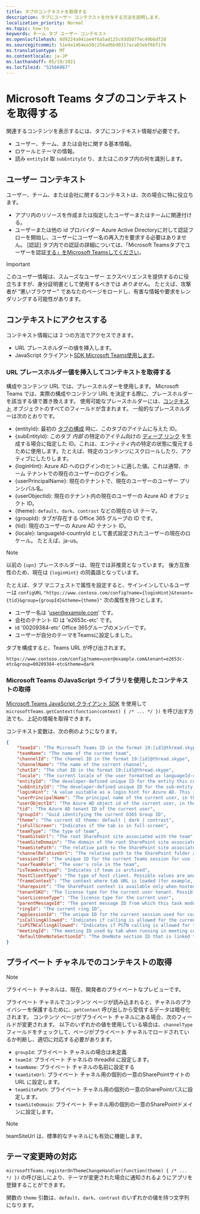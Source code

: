 ```yaml
---
title: タブのコンテキストを取得する
description: タブにユーザー コンテクストを付与する方法を説明します。
localization_priority: Normal
ms.topic: how-to
keywords: チーム タブ ユーザー コンテキスト
ms.openlocfilehash: 0d9224a941ae4f6a5ad125c93d5877ec49b6df28
ms.sourcegitcommit: 51e4a1464ea58c254ad6bd0317aca03ebf6bf1f6
ms.translationtype: MT
ms.contentlocale: ja-JP
ms.lasthandoff: 05/19/2021
ms.locfileid: "52566867"
---
```

# <a name="get-context-for-your-microsoft-teams-tab"></a>Microsoft Teams タブのコンテキストを取得する

関連するコンテンツを表示するには、タブにコンテキスト情報が必要です。

* ユーザー、チーム、または会社に関する基本情報。
* ロケールとテーマの情報。
* 読み `entityId` 取 `subEntityId` り、またはこのタブ内の何を識別します。

## <a name="user-context"></a>ユーザー コンテキスト

ユーザー、チーム、または会社に関するコンテキストは、次の場合に特に役立ちます。

* アプリ内のリソースを作成または指定したユーザーまたはチームに関連付ける。
* ユーザーまたは他の id プロバイダー Azure Active Directoryに対して認証フローを開始し、ユーザーにユーザー名の再入力を要求する必要はありません。 [認証] タブ内での認証の詳細については、「Microsoft Teamsタブでユーザーを認証[する」をMicrosoft Teamsしてください](~/concepts/authentication/authentication.md)。

> [!IMPORTANT]
> このユーザー情報は、スムーズなユーザー エクスペリエンスを提供するのに役立ちますが、身分証明書として使用するべきでは *ありません*。 たとえば、攻撃者が “悪いブラウザー” であなたのページをロードし、有害な情報や要求をレンダリングする可能性があります。

## <a name="accessing-context"></a>コンテキストにアクセスする

コンテキスト情報には 2 つの方法でアクセスできます。

* URL プレースホルダーの値を挿入します。
* JavaScript クライアント[SDK Microsoft Teams使用します](/javascript/api/overview/msteams-client)。

### <a name="getting-context-by-inserting-url-placeholder-values"></a>URL プレースホルダー値を挿入してコンテキストを取得する

構成やコンテンツ URL では、プレースホルダーを使用します。 Microsoft Teams では、実際の構成やコンテンツ URL を決定する際に、プレースホルダーを該当する値で置き換えます。 使用可能なプレースホルダーには、[コンテキスト](/javascript/api/@microsoft/teams-js/microsoftteams.context?view=msteams-client-js-latest&preserve-view=true) オブジェクトのすべてのフィールドが含まれます。 一般的なプレースホルダーは次のとおりです。

* {entityId}: 最初の [タブの構成](~/tabs/how-to/create-tab-pages/configuration-page.md) 時に、このタブのアイテムに与えた ID。
* {subEntityId}: このタブ _内部_ の特定のアイテム向けの [ディープ リンク](~/concepts/build-and-test/deep-links.md) を生成する場合に指定した ID。これは、エンティティ内の特定の状態に復元するために使用します。たとえば、特定のコンテンツにスクロールしたり、アクティブにしたりします。
* {loginHint}: Azure AD へのログインのヒントに適した値。これは通常、ホーム テナントでの現在のユーザーのログイン名。
* {userPrincipalName}: 現在のテナントで、現在のユーザーのユーザー プリンシパル名。
* {userObjectId}: 現在のテナント内の現在のユーザーの Azure AD オブジェクト ID。
* {theme}: `default`、`dark`、`contrast` などの現在の UI テーマ。
* {groupId}: タブが存在する Office 365 グループの ID です。
* {tid}: 現在のユーザーの Azure AD テナント ID。
* {locale}: languageId-countryId として書式設定されたユーザーの現在のロケール。 たとえば、ja-us。

>[!NOTE]
>以前の `{upn}` プレースホルダーは、現在では非推奨となっています。 後方互換性のため、現在は `{loginHint}` の同義語となっています。

たとえば、タブ マニフェストで属性を設定すると、サインインしているユーザーは `configURL` `"https://www.contoso.com/config?name={loginHint}&tenant={tid}&group={groupId}&theme={theme}"` 次の属性を持つとします。

* ユーザー名は 'user@example.com' です。
* 会社のテナント ID は 'e2653c-etc' です。
* id '00209384-etc' Office 365グループのメンバーです。
* ユーザーが自分のテーマをTeamsに設定しました。

タブを構成すると、Teams URL が呼び出されます。

`https://www.contoso.com/config?name=user@example.com&tenant=e2653c-etc&group=00209384-etc&theme=dark`

### <a name="getting-context-by-using-the-microsoft-teams-javascript-library"></a>Microsoft Teams のJavaScript ライブラリを使用したコンテキストの取得

[Microsoft Teams JavaScript クライアント SDK](/javascript/api/overview/msteams-client) を使用して `microsoftTeams.getContext(function(context) { /* ... */ })` を呼び出す方法でも、上記の情報を取得できます。

コンテキスト変数は、次の例のようになります。

```json
{
    "teamId": "The Microsoft Teams ID in the format 19:[id]@thread.skype",
    "teamName": "The name of the current team",
    "channelId": "The channel ID in the format 19:[id]@thread.skype",
    "channelName": "The name of the current channel",
    "chatId": "The chat ID in the format 19:[id]@thread.skype",
    "locale": "The current locale of the user formatted as languageId-countryId (for example, en-us)",
    "entityId": "The developer-defined unique ID for the entity this content points to",
    "subEntityId": "The developer-defined unique ID for the sub-entity this content points to",
    "loginHint": "A value suitable as a login hint for Azure AD. This is usually the login name of the current user, in their home tenant",
    "userPrincipalName": "The principal name of the current user, in the current tenant",
    "userObjectId": "The Azure AD object id of the current user, in the current tenant",
    "tid": "The Azure AD tenant ID of the current user",
    "groupId": "Guid identifying the current O365 Group ID",
    "theme": "The current UI theme: default | dark | contrast",
    "isFullScreen": "Indicates if the tab is in full-screen",
    "teamType": "The type of team",
    "teamSiteUrl": "The root SharePoint site associated with the team",
    "teamSiteDomain": "The domain of the root SharePoint site associated with the team",
    "teamSitePath": "The relative path to the SharePoint site associated with the team",
    "channelRelativeUrl": "The relative path to the SharePoint folder associated with the channel",
    "sessionId": "The unique ID for the current Teams session for use in correlating telemetry data",
    "userTeamRole": "The user's role in the team",
    "isTeamArchived": "Indicates if team is archived",
    "hostClientType": "The type of host client. Possible values are android, ios, web, desktop, rigel",
    "frameContext": "The context where tab URL is loaded (for example, content, task, setting, remove, sidePanel)",
    "sharepoint": "The SharePoint context is available only when hosted in SharePoint",
    "tenantSKU": "The license type for the current user tenant. Possible values are enterprise, free, edu, unknown",
    "userLicenseType": "The license type for the current user",
    "parentMessageId": "The parent message ID from which this task module is launched",
    "ringId": "The current ring ID",
    "appSessionId": "The unique ID for the current session used for correlating telemetry data",
    "isCallingAllowed": "Indicates if calling is allowed for the current logged in user",
    "isPSTNCallingAllowed": "Indicates if PSTN calling is allowed for the current logged in user",
    "meetingId": "The meeting ID used by tab when running in meeting context",
    "defaultOneNoteSectionId": "The OneNote section ID that is linked to the channel"
}
```

## <a name="retrieving-context-in-private-channels"></a>プライベート チャネルでのコンテキストの取得

> [!Note]
> プライベート チャネルは、現在、開発者のプライベートなプレビューです。

プライベート チャネルでコンテンツ ページが読み込まれると、チャネルのプライバシーを保護するために、`getContext` 呼び出しから受信するデータは暗号化されます。 コンテンツ ページがプライベート チャネルにある場合、次のフィールドが変更されます。 以下のいずれかの値を使用している場合は、`channelType` フィールドをチェックして、ページがプライベート チャネルでロードされているか判断し、適切に対応する必要があります。

* `groupId`: プライベート チャネルの場合は未定義
* `teamId`: プライベート チャネルの threadId に設定します。
* `teamName`: プライベート チャネルの名前に設定する
* `teamSiteUrl`: プライベート チャネル用の個別の一意のSharePointサイトの URL に設定します。
* `teamSitePath`: プライベート チャネル用の個別の一意のSharePointパスに設定します。
* `teamSiteDomain`: プライベート チャネル用の個別の一意のSharePointドメインに設定します。

> [!Note]
>  teamSiteUrl は、標準的なチャネルにも有効に機能します。

## <a name="theme-change-handling"></a>テーマ変更時の対応

`microsoftTeams.registerOnThemeChangeHandler(function(theme) { /* ... */ })` の呼び出しにより、テーマが変更された場合に通知されるようにアプリを登録することができます。

関数の `theme` 引数は、`default`、`dark`、`contrast` のいずれかの値を持つ文字列になります。
